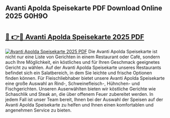 ## Avanti Apolda Speisekarte PDF Download Online 2025 G0H9O

# <h2><a href="http://gc9mdm.nevu.top/?p=Avanti+Apolda+Speisekarte">🔗 👉🔴 Avanti Apolda Speisekarte 2025 PDF</a></h2>

[![Avanti Apolda Speisekarte 2025 PDF](https://i.imgur.com/dBaPXMq.png)](http://gc9mdm.nevu.top/?p=Avanti+Apolda+Speisekarte)
Die Avanti Apolda Speisekarte ist nicht nur eine Liste von Gerichten in einem Restaurant oder Café, sondern auch Ihre Möglichkeit, ein köstliches und für Ihren Geschmack geeignetes Gericht zu wählen. Auf der Avanti Apolda Speisekarte unseres Restaurants befindet sich ein Salatbereich, in dem Sie leichte und frische Optionen finden können. Für Fleischliebhaber bietet unsere Avanti Apolda Speisekarte eine große Auswahl an Rind-, Schweinefleisch-, Hühnchen- und Fischgerichten. Unseren Auserwählten bieten wir köstliche Gerichte wie Schaschlik und Steak an, die über offenem Feuer zubereitet werden. In jedem Fall ist unser Team bereit, Ihnen bei der Auswahl der Speisen auf der Avanti Apolda Speisekarte zu helfen und Ihnen einen komfortablen und angenehmen Service zu bieten.
